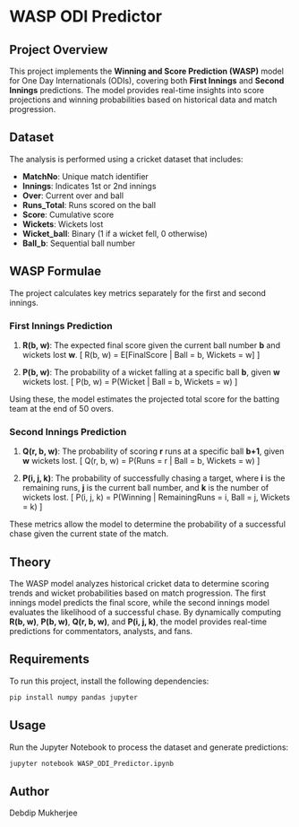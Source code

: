 # WASP ODI Predictor

## Project Overview
This project implements the **Winning and Score Prediction (WASP)** model for One Day Internationals (ODIs), covering both **First Innings** and **Second Innings** predictions. The model provides real-time insights into score projections and winning probabilities based on historical data and match progression.

## Dataset
The analysis is performed using a cricket dataset that includes:
- **MatchNo**: Unique match identifier
- **Innings**: Indicates 1st or 2nd innings
- **Over**: Current over and ball
- **Runs_Total**: Runs scored on the ball
- **Score**: Cumulative score
- **Wickets**: Wickets lost
- **Wicket_ball**: Binary (1 if a wicket fell, 0 otherwise)
- **Ball_b**: Sequential ball number

## WASP Formulae
The project calculates key metrics separately for the first and second innings.

### **First Innings Prediction**
1. **R(b, w)**: The expected final score given the current ball number **b** and wickets lost **w**.
   \[ R(b, w) = E[FinalScore | Ball = b, Wickets = w] \]

2. **P(b, w)**: The probability of a wicket falling at a specific ball **b**, given **w** wickets lost.
   \[ P(b, w) = P(Wicket | Ball = b, Wickets = w) \]

Using these, the model estimates the projected total score for the batting team at the end of 50 overs.

### **Second Innings Prediction**
1. **Q(r, b, w)**: The probability of scoring **r** runs at a specific ball **b+1**, given **w** wickets lost.
   \[ Q(r, b, w) = P(Runs = r | Ball = b, Wickets = w) \]

2. **P(i, j, k)**: The probability of successfully chasing a target, where **i** is the remaining runs, **j** is the current ball number, and **k** is the number of wickets lost.
   \[ P(i, j, k) = P(Winning | RemainingRuns = i, Ball = j, Wickets = k) \]

These metrics allow the model to determine the probability of a successful chase given the current state of the match.

## Theory
The WASP model analyzes historical cricket data to determine scoring trends and wicket probabilities based on match progression. The first innings model predicts the final score, while the second innings model evaluates the likelihood of a successful chase. By dynamically computing **R(b, w)**, **P(b, w)**, **Q(r, b, w)**, and **P(i, j, k)**, the model provides real-time predictions for commentators, analysts, and fans.

## Requirements
To run this project, install the following dependencies:
```bash
pip install numpy pandas jupyter
```

## Usage
Run the Jupyter Notebook to process the dataset and generate predictions:
```bash
jupyter notebook WASP_ODI_Predictor.ipynb
```

## Author
Debdip Mukherjee
